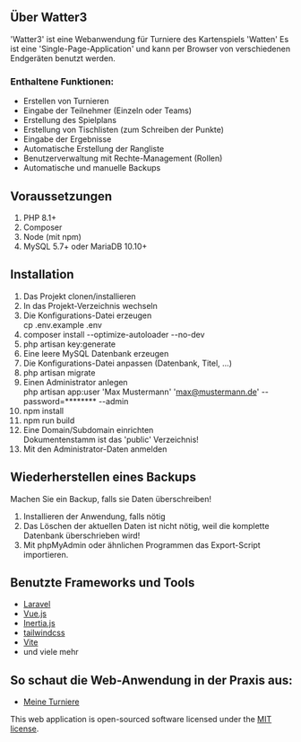 ## Über Watter3

'Watter3' ist eine Webanwendung für Turniere des Kartenspiels 'Watten'
Es ist eine 'Single-Page-Application' und kann per Browser von verschiedenen Endgeräten benutzt werden.
### Enthaltene Funktionen:
- Erstellen von Turnieren
- Eingabe der Teilnehmer (Einzeln oder Teams)
- Erstellung des Spielplans
- Erstellung von Tischlisten (zum Schreiben der Punkte)
- Eingabe der Ergebnisse
- Automatische Erstellung der Rangliste
- Benutzerverwaltung mit Rechte-Management (Rollen)
- Automatische und manuelle Backups
## Voraussetzungen
1. PHP 8.1+
2. Composer
3. Node (mit npm)
4. MySQL 5.7+ oder MariaDB 10.10+

## Installation
1. Das Projekt clonen/installieren
2. In das Projekt-Verzeichnis wechseln
3. Die Konfigurations-Datei erzeugen<br>cp .env.example .env
1. composer install --optimize-autoloader --no-dev
4. php artisan key:generate
5. Eine leere MySQL Datenbank erzeugen
7. Die Konfigurations-Datei anpassen (Datenbank, Titel, ...)
8. php artisan migrate
9. Einen Administrator anlegen<br>php artisan app:user 'Max Mustermann' 'max@mustermann.de' --password=******** --admin
9. npm install
10. npm run build
11. Eine Domain/Subdomain einrichten<br>Dokumentenstamm ist das 'public' Verzeichnis!
12. Mit den Administrator-Daten anmelden

## Wiederherstellen eines Backups
Machen Sie ein Backup, falls sie Daten überschreiben!
1. Installieren der Anwendung, falls nötig
2. Das Löschen der aktuellen Daten ist nicht nötig, weil die komplette Datenbank überschrieben wird!
2. Mit phpMyAdmin oder ähnlichen Programmen das Export-Script importieren.

## Benutzte Frameworks und Tools
- [Laravel](https://laravel.com)
- [Vue.js](https://vuejs.org)
- [Inertia.js](https://inertiajs.com)
- [tailwindcss](https://tailwindcss.com)
- [Vite](https://vitejs.dev)
- und viele mehr

## So schaut die Web-Anwendung in der Praxis aus:
- [Meine Turniere](https://watter.it-rules.de)

This web application is open-sourced software licensed under the [MIT license](https://opensource.org/licenses/MIT).
